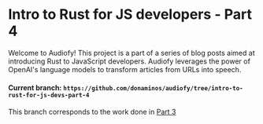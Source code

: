 # Intro to Rust for JS developers - Part 4

Welcome to Audiofy! This project is a part of a series of blog posts aimed at introducing Rust to JavaScript developers. Audiofy leverages the power of OpenAI's language models to transform articles from URLs into speech.


#### Current branch: `https://github.com/donaminos/audiofy/tree/intro-to-rust-for-js-devs-part-4`

This branch corresponds to the work done in [Part 3](https://www.sadry.dev/articles/intro-to-rust-for-js-devs-part-4)
